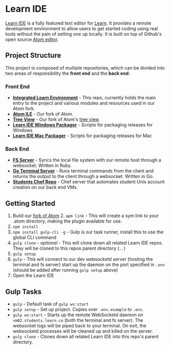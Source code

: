 # Learn IDE

[Learn IDE](https://learn.co/ide) is a fully featured text editor for [Learn](https://learn.co). It provides a remote development environment to allow users to get started coding using real tools without the pain of setting one up locally. It is built on top of Github's open source [Atom editor](https://atom.io/).

## Project Structure

This project is composed of multiple repositories, which can be divided into two areas of responsibility the **front end** and the **back end**:

### Front End

- **[Integrated Learn Environment](https://github.com/flatiron-labs/integrated-learn-environment)** - This repo, currently holds the main entry to the project and various modules and resources used in our Atom fork.
- **[Atom ILE](https://github.com/flatiron-labs/atom-ile)** - Our fork of Atom.
- **[Tree View](https://github.com/learn-co/tree-view/)** - Our fork of Atom's [tree view](https://github.com/atom/tree-view).
- **[Learn IDE Windows Packager](https://github.com/flatiron-labs/learn-ide-windows-packager)** - Scripts for packaging releases for Windows
- **[Learn IDE Mac Packager](https://github.com/flatiron-labs/learn-ide-mac-packager)** - Scripts for packaging releases for Mac

### Back End

- **[FS Server](https://github.com/flatiron-labs/fs_server)** - Syncs the local file system with our remote host through a websocket. Written in Ruby.
- **[Go Terminal Server](https://github.com/flatiron-labs/go_terminal_server)** - Runs terminal commands from the client and returns the output to the client through a websocket. Written in Go.
- **[Students Chef Repo](https://github.com/flatiron-labs/students-chef-repo)** - Chef server that automates student Unix account creation on our back end VMs.

## Getting Started

1. Build our [fork of Atom](https://github.com/flatiron-labs/atom-ile) 2. `apm link` - This will create a sym link to your .atom directory, making the plugin available for use.
3. `npm install`
4. `npm install gulp-cli -g` - Gulp is our task runner, install this to use the global CLI command
5. `gulp clone` - *optional* - This will clone down all related Learn IDE repos. They will be cloned to this repos parent directory (`..`)
6. `gulp setup`
6. `gulp` - This will connect to our dev websocketd server (hosting the terminal and fs server) start up the daemon on the port specified in `.env` (should be added after running `gulp setup` above)
7. Open the Learn IDE

## Gulp Tasks

- `gulp` - Default task of `gulp ws:start`
- `gulp setup` - Set up project. Copies over `.env.example` to `.env`.
- `gulp ws:start` - Starts up the remote WebSocketd daemon on `vm02.students.learn.co` (both the terminal and fs server). The websocket logs will be piped back to your terminal. On exit, the websocketd processes will be cleaned up and killed on the server.
- `gulp clone` - Clones down all related Learn IDE into this repo's parent directory.
